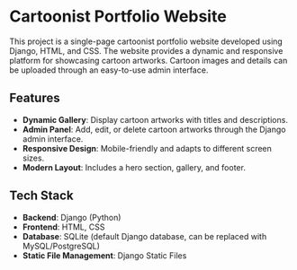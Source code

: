 # Cartoonist Portfolio Website

This project is a single-page cartoonist portfolio website developed using Django, HTML, and CSS. The website provides a dynamic and responsive platform for showcasing cartoon artworks. Cartoon images and details can be uploaded through an easy-to-use admin interface.

## Features

- **Dynamic Gallery**: Display cartoon artworks with titles and descriptions.
- **Admin Panel**: Add, edit, or delete cartoon artworks through the Django admin interface.
- **Responsive Design**: Mobile-friendly and adapts to different screen sizes.
- **Modern Layout**: Includes a hero section, gallery, and footer.

## Tech Stack

- **Backend**: Django (Python)
- **Frontend**: HTML, CSS
- **Database**: SQLite (default Django database, can be replaced with MySQL/PostgreSQL)
- **Static File Management**: Django Static Files


